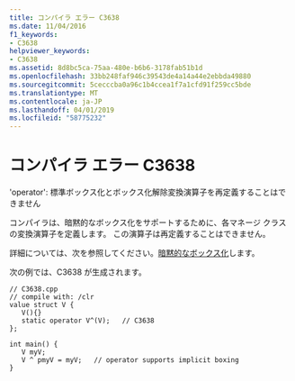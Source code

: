 ```yaml
---
title: コンパイラ エラー C3638
ms.date: 11/04/2016
f1_keywords:
- C3638
helpviewer_keywords:
- C3638
ms.assetid: 8d8bc5ca-75aa-480e-b6b6-3178fab51b1d
ms.openlocfilehash: 33bb248faf946c39543de4a14a44e2ebbda49880
ms.sourcegitcommit: 5cecccba0a96c1b4ccea1f7a1cfd91f259cc5bde
ms.translationtype: MT
ms.contentlocale: ja-JP
ms.lasthandoff: 04/01/2019
ms.locfileid: "58775232"
---
```

# <a name="compiler-error-c3638"></a>コンパイラ エラー C3638

'operator': 標準ボックス化とボックス化解除変換演算子を再定義することはできません

コンパイラは、暗黙的なボックス化をサポートするために、各マネージ クラスの変換演算子を定義します。 この演算子は再定義することはできません。

詳細については、次を参照してください。[暗黙的なボックス化](../../extensions/boxing-cpp-component-extensions.md)します。

次の例では、C3638 が生成されます。

```
// C3638.cpp
// compile with: /clr
value struct V {
   V(){}
   static operator V^(V);   // C3638
};

int main() {
   V myV;
   V ^ pmyV = myV;   // operator supports implicit boxing
}
```